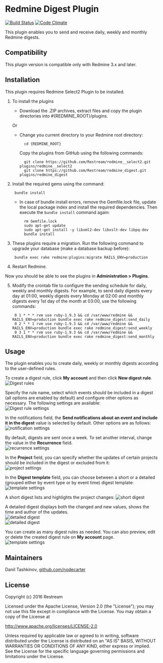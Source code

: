 # Redmine Digest Plugin

[![Build Status](https://travis-ci.org/Restream/redmine_digest.png)](https://travis-ci.org/Restream/redmine_digest)
[![Code Climate](https://codeclimate.com/github/Restream/redmine_digest.png)](https://codeclimate.com/github/Restream/redmine_digest)

This plugin enables you to send and receive daily, weekly and monthly Redmine digests.

## Compatibility

This plugin version is compatible only with Redmine 3.x and later.

## Installation

This plugin requires Redmine Select2 Plugin to be installed.

1. To install the plugins
    * Download the .ZIP archives, extract files and copy the plugin directories into #{REDMINE_ROOT}/plugins.
    
    Or

    * Change you current directory to your Redmine root directory:  

            cd {REDMINE_ROOT}
            
      Copy the plugins from GitHub using the following commands:
      
            git clone https://github.com/Restream/redmine__select2.git plugins/redmine__select2
            git clone https://github.com/Restream/redmine_digest.git plugins/redmine_digest
            
2. Install the required gems using the command:  

        bundle install  

    * In case of bundle install errors, remove the Gemfile.lock file, update the local package index and install the required dependencies. Then execute the `bundle install` command again:  

            rm Gemfile.lock
            sudo apt-get update
            sudo apt-get install -y libxml2-dev libxslt-dev libpq-dev
            bundle install
            
3. These plugins require a migration. Run the following command to upgrade your database (make a database backup before):  

        bundle exec rake redmine:plugins:migrate RAILS_ENV=production

4. Restart Redmine.

Now you should be able to see the plugins in **Administration > Plugins**.

5. Modify the crontab file to configure the sending schedule for daily, weekly and monthly digests. For example, to send daily digests every day at 01:00, weekly digests every Monday at 02:00 and monthly digests every 1st day of the month at 03:00, use the following commands:

        0 1 * * * rvm use ruby-1.9.3 && cd /var/www/redmine && RAILS_ENV=production bundle exec rake redmine_digest:send_daily
        0 2 * * 1 rvm use ruby-1.9.3 && cd /var/www/redmine && RAILS_ENV=production bundle exec rake redmine_digest:send_weekly
        0 3 1 * * rvm use ruby-1.9.3 && cd /var/www/redmine && RAILS_ENV=production bundle exec rake redmine_digest:send_monthly

## Usage

The plugin enables you to create daily, weekly or monthly digests according to the user-defined rules.

To create a digest rule, click **My account** and then click **New digest rule**.  
![Digest rules](digest_1.png)

Specify the rule name, select which events should be included in a digest (all options are enabled by default) and configure other options as necessary. The following settings are available:  
![Digest rule settings](digest_2.png)

In the notifications field, the **Send notifications about an event and include it in the digest** value is selected by default. Other options are as follows:  
![notification settings](digest_2_1.png)

By default, digests are sent once a week. To set another interval, change the value in the **Recurrence** field.  
![recurrence settings](digest_2_2.png)

In the **Project** field, you can specify whether the updates of certain projects should be included in the digest or excluded from it:  
![project settings](digest_2_3.png)

In the **Digest template** field, you can choose between a short or a detailed (grouped either by event type or by event time) digest template:  
![template settings](digest_2_4.png)

A short digest lists and highlights the project changes:
![short digest](digest_4.png)

A detailed digest displays both the changed and new values, shows the time and author of the updates.  
![detailed digest](digest_5.png)  
![detailed digest](digest_6.png)

You can create as many digest rules as needed. You can also preview, edit or delete the created  digest rule on **My account** page.  
![template settings](digest_3.png)

## Maintainers

Danil Tashkinov, [github.com/nodecarter](https://github.com/nodecarter)

## License

Copyright (c) 2016 Restream

Licensed under the Apache License, Version 2.0 (the "License");
you may not use this file except in compliance with the License.
You may obtain a copy of the License at

http://www.apache.org/licenses/LICENSE-2.0

Unless required by applicable law or agreed to in writing, software
distributed under the License is distributed on an "AS IS" BASIS,
WITHOUT WARRANTIES OR CONDITIONS OF ANY KIND, either express or implied.
See the License for the specific language governing permissions and
limitations under the License.
